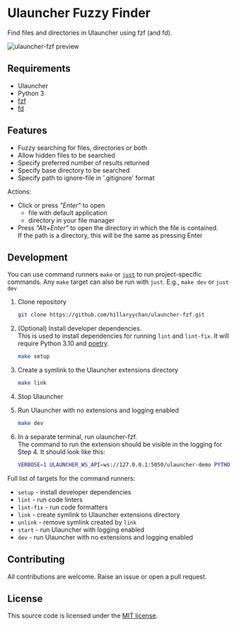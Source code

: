 # Ulauncher Fuzzy Finder

Find files and directories in Ulauncher using fzf (and fd).

![ulauncher-fzf preview](https://user-images.githubusercontent.com/44228565/148923401-e8268ef5-974f-4912-8b65-e1704159bfc2.png)

## Requirements

* Ulauncher
* Python 3
* [fzf](https://github.com/junegunn/fzf)
* [fd](https://github.com/sharkdp/fd)

## Features

* Fuzzy searching for files, directories or both
* Allow hidden files to be searched
* Specify preferred number of results returned
* Specify base directory to be searched
* Specify path to ignore-file in '.gitignore' format

Actions:

* Click or press *"Enter"* to open
    * file with default application
    * directory in your file manager
* Press *"Alt+Enter"* to open the directory in which the file is contained.  
    If the path is a directory, this will be the same as pressing Enter

## Development

You can use command runners `make` or [`just`](https://github.com/casey/just) to run project-specific commands. Any `make` target can also be run with `just`. E.g., `make dev` or `just dev`

1. Clone repository

    ```sh
    git clone https://github.com/hillaryychan/ulauncher-fzf.git
    ```

2. (Optional) Install developer dependencies.  
    This is used to install dependencies for running `lint` and `lint-fix`. It will require Python 3.10 and [poetry](https://python-poetry.org/docs/).

    ```sh
    make setup
    ```

3. Create a symlink to the Ulauncher extensions directory

    ```sh
    make link
    ```

4. Stop Ulauncher
5. Run Ulauncher with no extensions and logging enabled

    ```sh
    make dev
    ```

6. In a separate terminal, run ulauncher-fzf.  
    The command to run the extension should be visible in the logging for Step 4. It should look like this:

    ```sh
    VERBOSE=1 ULAUNCHER_WS_API=ws://127.0.0.1:5050/ulauncher-demo PYTHONPATH=/home/username/projects/ulauncher /usr/bin/python /home/username/.local/share/ulauncher/extensions/ulauncher-demo/main.py
    ```

Full list of targets for the command runners:

* `setup` - install developer dependencies
* `lint` - run code linters
* `lint-fix` - run code formatters
* `link` - create symlink to Ulauncher extensions directory
* `unlink` - remove symlink created by `link`
* `start` - run Ulauncher with logging enabled
* `dev` - run Ulauncher with no extensions and logging enabled

## Contributing

All contributions are welcome. Raise an issue or open a pull request.

## License

This source code is licensed under the [MIT license](LICENSE).
